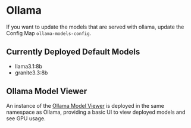 # Ollama

If you want to update the models that are served with ollama, update the Config Map `ollama-models-config`.

## Currently Deployed Default Models

- llama3.1:8b
- granite3.3:8b

## Ollama Model Viewer

An instance of the [Ollama Model Viewer](https://github.com/redhat-ai-dev/ollama-model-viewer) is deployed in the same namespace as Ollama, providing a basic UI to view deployed models and see GPU usage.
